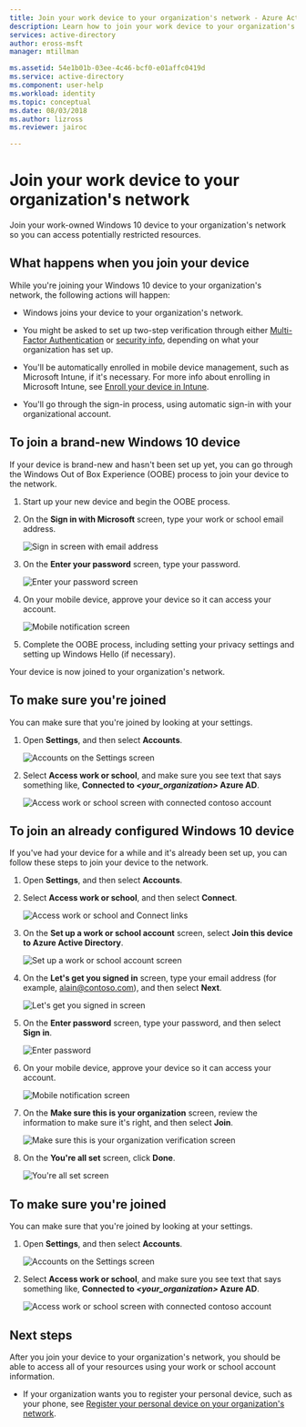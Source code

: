 ```yaml
---
title: Join your work device to your organization's network - Azure Active Directory | Microsoft Docs
description: Learn how to join your work device to your organization's network.
services: active-directory
author: eross-msft
manager: mtillman

ms.assetid: 54e1b01b-03ee-4c46-bcf0-e01affc0419d
ms.service: active-directory
ms.component: user-help
ms.workload: identity
ms.topic: conceptual
ms.date: 08/03/2018
ms.author: lizross
ms.reviewer: jairoc

---
```

# Join your work device to your organization's network
Join your work-owned Windows 10 device to your organization's network so you can access potentially restricted resources.

## What happens when you join your device
While you're joining your Windows 10 device to your organization's network, the following actions will happen:

- Windows joins your device to your organization's network.

- You might be asked to set up two-step verification through either [Multi-Factor Authentication](multi-factor-authentication-end-user-first-time.md) or [security info](user-help-security-info-overview.md), depending on what your organization has set up.

- You'll be automatically enrolled in mobile device management, such as Microsoft Intune, if it's necessary. For more info about enrolling in Microsoft Intune, see [Enroll your device in Intune](https://docs.microsoft.com/en-us/intune-user-help/enroll-your-device-in-intune-all).

- You'll go through the sign-in process, using automatic sign-in with your organizational account.

## To join a brand-new Windows 10 device
If your device is brand-new and hasn't been set up yet, you can go through the Windows Out of Box Experience (OOBE) process to join your device to the network.

1. Start up your new device and begin the OOBE process.

2. On the **Sign in with Microsoft** screen, type your work or school email address.

    ![Sign in screen with email address](./media/user-help-join-device-on-network/join-device-oobe-signin.png)

3. On the **Enter your password** screen, type your password.

    ![Enter your password screen](./media/user-help-join-device-on-network/join-device-oobe-password.png)

4. On your mobile device, approve your device so it can access your account. 

    ![Mobile notification screen](./media/user-help-join-device-on-network/join-device-oobe-mobile.png)

5. Complete the OOBE process, including setting your privacy settings and setting up Windows Hello (if necessary).

Your device is now joined to your organization's network.

## To make sure you're joined
You can make sure that you're joined by looking at your settings.

1. Open **Settings**, and then select **Accounts**.

    ![Accounts on the Settings screen](./media/user-help-join-device-on-network/join-device-settings-accounts.png)

2. Select **Access work or school**, and make sure you see text that says something like, **Connected to *<your_organization>* Azure AD**.

    ![Access work or school screen with connected contoso account](./media/user-help-join-device-on-network/join-device-oobe-verify.png)


## To join an already configured Windows 10 device
If you've had your device for a while and it's already been set up, you can follow these steps to join your device to the network.

1. Open **Settings**, and then select **Accounts**.

2. Select **Access work or school**, and then select **Connect**.

    ![Access work or school and Connect links](./media/user-help-join-device-on-network/join-device-access-work-school-connect.png)

3. On the **Set up a work or school account** screen, select **Join this device to Azure Active Directory**.

    ![Set up a work or school account screen](./media/user-help-join-device-on-network/join-device-setup-join-aad.png)

4. On the **Let's get you signed in** screen, type your email address (for example, alain@contoso.com), and then select **Next**.

    ![Let's get you signed in screen](./media/user-help-join-device-on-network/join-device-setup-get-signed-in.png)

5. On the **Enter password** screen, type your password, and then select **Sign in**.

    ![Enter password](./media/user-help-join-device-on-network/join-device-setup-password.png)

6. On your mobile device, approve your device so it can access your account. 

    ![Mobile notification screen](./media/user-help-join-device-on-network/join-device-setup-mobile.png)

7. On the  **Make sure this is your organization** screen, review the information to make sure it's right, and then select **Join**.

    ![Make sure this is your organization verification screen](./media/user-help-join-device-on-network/join-device-setup-confirm.png)

8. On the **You're all set** screen, click **Done**.

    ![You're all set screen](./media/user-help-join-device-on-network/join-device-setup-finish.png)

## To make sure you're joined
You can make sure that you're joined by looking at your settings.

1. Open **Settings**, and then select **Accounts**.

    ![Accounts on the Settings screen](./media/user-help-join-device-on-network/join-device-settings-accounts.png)

2. Select **Access work or school**, and make sure you see text that says something like, **Connected to *<your_organization>* Azure AD**.

    ![Access work or school screen with connected contoso account](./media/user-help-join-device-on-network/join-device-setup-verify.png)

## Next steps
After you join your device to your organization's network, you should be able to access all of your resources using your work or school account information.

- If your organization wants you to register your personal device, such as your phone, see [Register your personal device on your organization's network](user-help-register-device-on-network.md).

